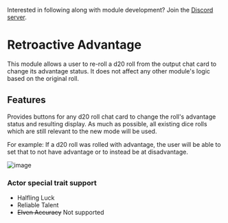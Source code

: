 Interested in following along with module development? Join the [Discord server](https://discord.gg/QAG8eWABGT).

# Retroactive Advantage

This module allows a user to re-roll a d20 roll from the output chat card to change its advantage status. It does not affect any other module's logic based on the original roll.

## Features

Provides buttons for any d20 roll chat card to change the roll's advantage status and resulting display. As much as possible, all existing dice rolls which are still relevant to the new mode will be used.

For example: If a d20 roll was rolled with advantage, the user will be able to set that to not have advantage or to instead be at disadvantage.

![image](https://github.com/user-attachments/assets/1dd99bc0-8233-4099-bd87-fec9366c406d)

### Actor special trait support
- Halfling Luck
- Reliable Talent
- ~~Elven Accuracy~~ Not supported
